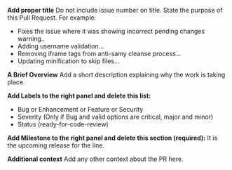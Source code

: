 **Add proper title**
Do not include issue number on title. State the purpose of this Pull Request. For example:
- Fixes the issue where it was showing incorrect pending changes warning..
- Adding username validation...
- Removing iframe tags from anti-samy cleanse process...
- Updating minification to skip files...

**A Brief Overview**
Add a short description explaining why the work is taking place.

**Add Labels to the right panel and delete this list:**
 - Bug or Enhancement or Feature or Security
 - Severity (Only if Bug and valid options are critical, major and minor)
 - Status (ready-for-code-review)
 
**Add Milestone to the right panel and delete this section (required):**
It is the upcoming release for the line.

**Additional context**
Add any other context about the PR here.
